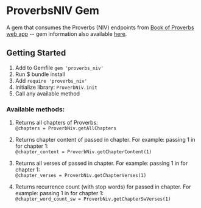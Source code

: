 # ProverbsNIV Gem
A gem that consumes the Proverbs (NIV) endpoints from [Book of Proverbs web app](http://bookofproverbs.herokuapp.com/api/v1) -- gem information also available [here](https://rubygems.org/gems/proverbs_niv).

## Getting Started
1. Add to Gemfile
 `gem 'proverbs_niv'`
2. Run $ bundle install
3. Add `require 'proverbs_niv'` 
4. Initialize library:
		`ProverbNiv.init`
5. Call any available method

### Available methods:
1. Returns all chapters of Proverbs:<br>
	`@chapters = ProverbNiv.getAllChapters`

2. Returns chapter content of passed in chapter.
		For example: passing 1 in for chapter 1:<br>
		`@chapter_content = ProverbNiv.getChapterContent(1)`

3. Returns all verses of passed in chapter.
		For example: passing 1 in for chapter 1:<br>
		`@chapter_verses = ProverbNiv.getChapterVerses(1)`

4. Returns recurrence count (with stop words) for passed in chapter.
		For example: passing 1 in for chapter 1:<br>
		`@chapter_word_count_sw = ProverbNiv.getChapterSwVerses(1)`


